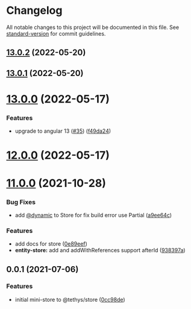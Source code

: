 # Changelog

All notable changes to this project will be documented in this file. See [standard-version](https://github.com/conventional-changelog/standard-version) for commit guidelines.

## [13.0.2](https://github.com/tethys-org/mini-store/compare/v13.0.1...v13.0.2) (2022-05-20)



## [13.0.1](https://github.com/tethys-org/mini-store/compare/v13.0.0...v13.0.1) (2022-05-20)



# [13.0.0](https://github.com/tethys-org/mini-store/compare/v12.0.0...v13.0.0) (2022-05-17)


### Features

* upgrade to angular 13 ([#35](https://github.com/tethys-org/mini-store/issues/35)) ([f49da24](https://github.com/tethys-org/mini-store/commit/f49da24b2c20a681029ab8d0f338187f25fdd30b))



# [12.0.0](https://github.com/tethys-org/mini-store/compare/v11.0.0...v12.0.0) (2022-05-17)



# [11.0.0](https://github.com/tethys-org/mini-store/compare/v0.0.1...v11.0.0) (2021-10-28)


### Bug Fixes

* add [@dynamic](https://github.com/dynamic) to Store for fix build error use Partial ([a9ee64c](https://github.com/tethys-org/mini-store/commit/a9ee64c8ccc75fae8eadce566394df9b6b9237fd))


### Features

* add docs for store ([0e89eef](https://github.com/tethys-org/mini-store/commit/0e89eefcba79ddcea9f5fc6ed3f68408f365118c))
* **entity-store:** add and addWithReferences support afterId ([938397a](https://github.com/tethys-org/mini-store/commit/938397a04d8d1bc2ccd2aec25db903b3e35e58e9))



## 0.0.1 (2021-07-06)


### Features

* initial mini-store to @tethys/store ([0cc98de](https://github.com/tethys-org/mini-store/commit/0cc98dea347a8efe1f616029d77de785bb8c5adf))
